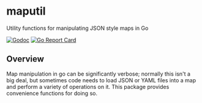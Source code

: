 # maputil
Utility functions for manipulating JSON style maps in Go

[![Godoc](https://godoc.org/github.com/tvarney/maputil?status.svg)](https://godoc.org/github.com/tvarney/maputil)
[![Go Report Card](https://goreportcard.com/badge/github.com/tvarney/maputil)](https://goreportcard.com/report/github.com/tvarney/maputil)

## Overview

Map manipulation in go can be significantly verbose; normally this isn't a big
deal, but sometimes code needs to load JSON or YAML files into a map and
perform a variety of operations on it. This package provides convenience
functions for doing so.
